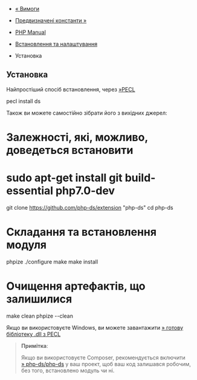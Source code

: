 - [« Вимоги](ds.requirements.md)
- [Предвизначені константи »](ds.constants.md)

- [PHP Manual](index.md)
- [Встановлення та налаштування](ds.setup.md)
- Установка

## Установка

Найпростіший спосіб встановлення, через
[»PECL](https://pecl.php.net/package/ds)

pecl install ds

Також ви можете самостійно зібрати його з вихідних джерел:

# Залежності, які, можливо, доведеться встановити
# sudo apt-get install git build-essential php7.0-dev

git clone https://github.com/php-ds/extension "php-ds"
cd php-ds

# Складання та встановлення модуля
phpize
./configure
make
make install

# Очищення артефактів, що залишилися
make clean
phpize --clean

Якщо ви використовуєте Windows, ви можете завантажити [» готову бібліотеку
.dll з PECL](https://pecl.php.net/package/ds)

> **Примітка**:
>
> Якщо ви використовуєте Composer, рекомендується включити
> [» php-ds/php-ds](https://packagist.org/packages/php-ds/php-ds) у ваш
> проект, щоб ваш код залишався робочим, без того,
> встановлено модуль чи ні.
